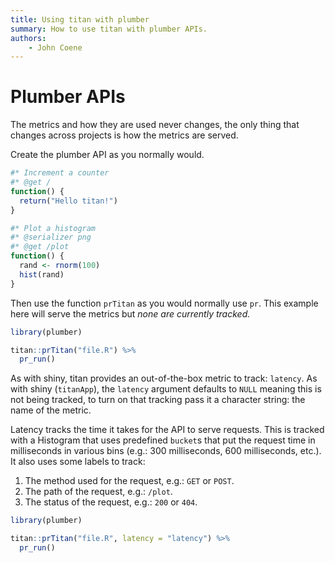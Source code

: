 ```yaml
---
title: Using titan with plumber
summary: How to use titan with plumber APIs.
authors:
    - John Coene
---
```


# Plumber APIs

The metrics and how they are used never changes, the only thing that changes across projects is how the metrics are served.

Create the plumber API as you normally would.

```r
#* Increment a counter
#* @get /
function() {
  return("Hello titan!")
}

#* Plot a histogram
#* @serializer png
#* @get /plot
function() {
  rand <- rnorm(100)
  hist(rand)
}
```

Then use the function `prTitan` as you would normally use `pr`. This example here will serve the metrics but _none are currently tracked._

```r hl_lines="3"
library(plumber)

titan::prTitan("file.R") %>% 
  pr_run()
```

As with shiny, titan provides an out-of-the-box metric to track: `latency`. As with shiny (`titanApp`), the `latency` argument defaults to `NULL` meaning this is not being tracked, to turn on that tracking pass it a character string: the name of the metric.

Latency tracks the time it takes for the API to serve requests. This is tracked with a Histogram that uses predefined `bucket`s that put the request time in milliseconds in various bins (e.g.: 300 milliseconds, 600 milliseconds, etc.). It also uses some labels to track:

1. The method used for the request, e.g.: `GET` or `POST`.
2. The path of the request, e.g.: `/plot`.
3. The status of the request, e.g.: `200` or `404`.

```r
library(plumber)

titan::prTitan("file.R", latency = "latency") %>% 
  pr_run()
```
